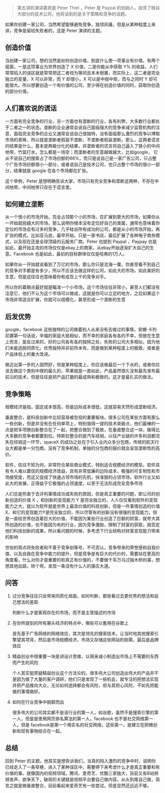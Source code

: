 > 第五讲的演讲嘉宾是 Peter Thiel ，Peter 是 Paypal 的创始人，投资了硅谷大部分的技术公司，他将谈到的是关于策略和竞争的话题。

如果你创建一家公司，当然希望能够避免竞争，独领风骚，但是从某种程度上来讲，竞争是留给失败者的，这是 Peter 演讲的主题。



## 创造价值

当创建一家公司，想的当然是如何创造价值，到底什么使一项事业有价值，有两个层面，一是这项事业为世界创造了 X 价值，二是你能从中获取 Y% 的收益，人们常常陷入的误区就是常常把这二者视为等同且本末倒置，而实际上，这二者是完全独立的变量，X 可以非常，而 Y 却很小，X 可以是中规中矩，而与之同时 Y 却可能很大。所以想要创造一个有价值的公司，至少得在创造价值的同时，获取你创造的部分价值。   



## 人们喜欢说的谎话

一方面有完全竞争的行业，另一方面也有垄断的行业，各有利弊，大多数行业都处于二者之一的状态。垄断的企业通常会说自己面临强大的竞争来减少监管机构的注意，面临完全竞争的企业又通常会说自己很独特，没有面临那么激烈的竞争以博取市场的青睐，所以就是垄断者假装不垄断，不垄断者假装垄断。那么，这两者谎言的结果是什么，基本是两极分化的结果，非垄断者的谎言将自己逼入了狭小的中间地带，竹篮打水，怎么都是一场空；而垄断者的生意越做越大，比如google， 它从不说自己的搜索占了市场份额的66%，而只是说自己是一家广告公司，只占整个广告市场份额很小一部分，或者说自己是技术公司，也只占整个市场的很小一部分，结果就是 google 在各个市场都在扩张。

这个举例，Peter 是想明确告诉大家，市场只有完全竞争和垄断这两种，不存在中间地带，中间地带只存在于谎言里。



## 如何建立垄断

从一个很小的市场开始，完全占领那个小的市场，在扩展到更大的市场，如果你从一开始就觊觎大的市场，那么说明你根本没有定位好自己的类属，通常也意味着你定位的市场会有过多的竞争，几乎硅谷所有成功的公司，都是从小的市场开始，再扩张的模式。比如亚马逊，最早开始，只是一家书店，最后扩展了各种电子商务模式，以及现在还是全球顶级的云服务厂商。Peter 也提到 Paypal ，Paypay 也是如此，最开始主攻的市场仅仅是ebay上的商家，从ebay开始逐渐扩大自己的生意。Facebook 也是如此，最初的目标群体仅仅是哈弗的1万人。



如果你从一开始就说看到了万亿的市场，那么你只是沧海一粟，你甚至看不到自己的竞争对手都是有多少，所以不应该去做这样的公司。如此大的市场，如此美好的生意，但是这往往也意味着你有成百上千的竞争对手。



所以你的着眼点最好就是瞄准一个小市场，这个市场往往非常小，甚至人们都没有注意它，他们不认为这个市场可以做成，这就是你可以立足的地方，之后如果这个市场非常适合扩展，你就可以规模化，甚至形成一个垄断的生意



## 后发优势

google，facebook 这些独特的公司做着别人从来没有去做过的事情，安娜·卡列尼娜第一句话说，辛福的家庭大抵相似，而不幸的家庭各有各的不幸，但放在生意上而言，是反过来的，好的公司各有各的独特之处，失败的公司大多相似，因为他们未能逃脱同质化。优秀独特并非前所未有，而是做到某种程度上的极致，或者是产品体验上的重大改进。



做迈出第一步的人固然好，但是某种程度上，你应该做最后一个下水的，或者你应该去做这个类别中撑的最久的，苹果就是一直如此，产品虽然很久没有最先发布最前沿的技术，但是往往是把产品打磨的最成熟和极致的。这才是最扎实的做法。





## 竞争策略

规模经济是指，固定成本很高，但是边际成本很低，这就容易天然形成垄断经济。



垂直整合，是科技创新中比较容易被忽视的重要板块。很多公司在某些方面有那么一些创新，但是并没有在任何单项上，特别值得一提的技术突破点，他们最棒的一点是把多项微创新整合在了一起，把整合做到了极致，在垂直整合这一块，做得比大多数的竞争者都要到位。特斯拉整合的是汽车经销，以往产业链的许多利润都流失在经销这一环节，spaceX 的成功之处在于引入业内众多分包商，传统的航天行业大都是单一分包商，没有了竞争机制，单独的分包商的报价就会呈现垄断性的高价。





软件，往往不知为何，非常符合某些商业模式，特别适合规模经济的模型。软件具有令人难以置信的规模经济效益，具有非常低廉的边际成本，极强的可复制性和市场接受度，而这又促成了快速占领市场的先机，快准狠的占领市场，软件行业又如此大的发展，正得益于它极强的占领速度，以至于无法形成完全竞争市场



人们总是热衷于去评判事情成功或失败的原因，但是真正重要的问题，即公司的创新创造的价值 X ，和创新的变现能力 Y 是完全独立的，人人仅仅看到软件的变现能力之大，就以为软件就是世界上最具价值的科技创新，但是一件事情创造的价值X，和它的变现能力Y是完全独立的，所以尽管有的创新没有很强的变现能力，但是一直给世界创造着巨大的价值，不能因为某些行业创造了巨额的财富，就夸大其所创造的价值，也不能因为有的行业，因为竞争激励，限制了财富的获取，就否定他们科技创新的成果，所以看问题的时候，多考虑下行业结构对财富变现能力带来的影响



世俗的观点将失败者和不善于竞争划等号，不可否认，竞争带来的荣誉感和自我价值，以及自我在竞争中能力的提升，但是竞争是有巨大的代价的，需要站在更高的角度看，什么对你才是重要的和真正有价值的，不要做千军万马过独木桥的事，想想其他出路，转个弯，发现一条没有什么人的康庄大道。





## 问答

1. 过分竞争往往只会带来同质化局面，如何判断，那些看过去更优秀的想法和自己想法的差距

   判断什么才是客观存在的市场，而不是主管描述的市场

2. 在你所提到的所有寡头经济的特点中，哪些可以套用在谷歌上

   首先基于广告网络的网络效应，其次是领先的搜索技术，让当时地其他搜索引擎望其项背，然后是市场规模经济，市场又存储这些网站的刚需，最后是品牌效应

3. 精益创业中很重要一块是讲设计思维，以用来减小制造出市场上不需要的东西而产生的风险

   个人其实挺质疑精益创业这个方法论的，很多伟大公司创造出伟大的产品并不是因为做了大量的客户调研，他们只是发现了一些机会，就专注的把想法实现并把产品推向大众，无论如何选择都会有风险，但与其担心风险，不如先把能做的事情做好。

4. 如何在行业竞争中脱颖而出

   很多伟大的公司其实都不是该行业的第一人，如谷歌，虽然不是搜索引擎的第一人，但是是使用网页排名算法的第一人，facebook 也不是社交网络第一人，但是 facebook是第一个用实名的社交网络，这些第一，是建立在把微创新和现有事物结合在一起。



## 总结

回到 Peter 的主题，他其实是想告诉我们，当真的陷入激烈的竞争中时，说明你已经走入了一条窄巷，进入了某种误区中，需要停下来考虑什么才是真正重要和有价值的事。就像国内的视频领域，腾讯、爱奇艺、优酷三家独大，目前又有B站频频发声，欲争天下，破局的关键就是视频平台要自己做内容，从头到尾自己做，简言之就是做垂直整合，目前看起来爱奇艺有一些尝试，但是显然还远远不够。





